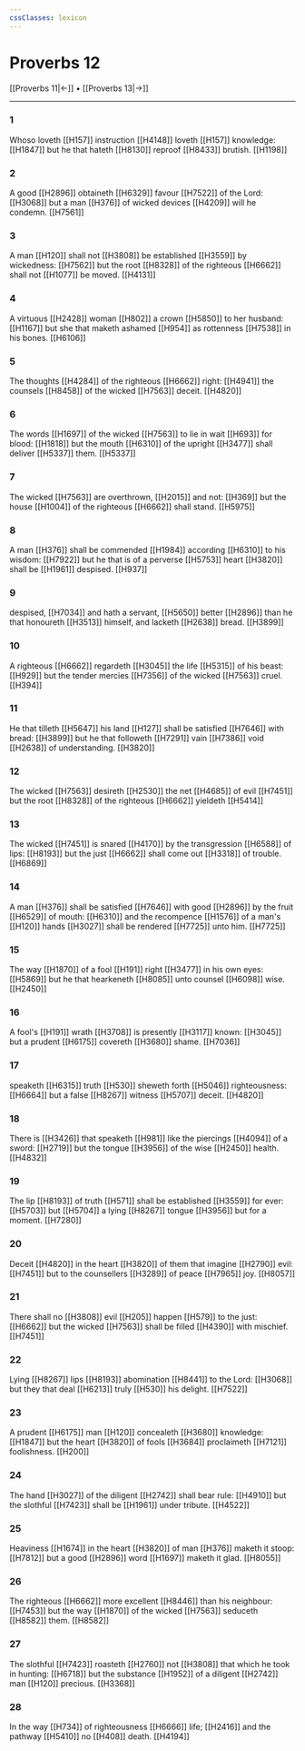```yaml
---
cssClasses: lexicon
---
```

# Proverbs 12

[[Proverbs 11|←]] • [[Proverbs 13|→]]

---

### 1
Whoso loveth [[H157]] instruction [[H4148]] loveth [[H157]] knowledge: [[H1847]] but he that hateth [[H8130]] reproof [[H8433]] brutish. [[H1198]]

### 2
A good [[H2896]] obtaineth [[H6329]] favour [[H7522]] of the Lord: [[H3068]] but a man [[H376]] of wicked devices [[H4209]] will he condemn. [[H7561]]

### 3
A man [[H120]] shall not [[H3808]] be established [[H3559]] by wickedness: [[H7562]] but the root [[H8328]] of the righteous [[H6662]] shall not [[H1077]] be moved. [[H4131]]

### 4
A virtuous [[H2428]] woman [[H802]] a crown [[H5850]] to her husband: [[H1167]] but she that maketh ashamed [[H954]] as rottenness [[H7538]] in his bones. [[H6106]]

### 5
The thoughts [[H4284]] of the righteous [[H6662]] right: [[H4941]] the counsels [[H8458]] of the wicked [[H7563]] deceit. [[H4820]]

### 6
The words [[H1697]] of the wicked [[H7563]] to lie in wait [[H693]] for blood: [[H1818]] but the mouth [[H6310]] of the upright [[H3477]] shall deliver [[H5337]] them. [[H5337]]

### 7
The wicked [[H7563]] are overthrown, [[H2015]] and not: [[H369]] but the house [[H1004]] of the righteous [[H6662]] shall stand. [[H5975]]

### 8
A man [[H376]] shall be commended [[H1984]] according [[H6310]] to his wisdom: [[H7922]] but he that is of a perverse [[H5753]] heart [[H3820]] shall be [[H1961]] despised. [[H937]]

### 9
despised, [[H7034]] and hath a servant, [[H5650]] better [[H2896]] than he that honoureth [[H3513]] himself, and lacketh [[H2638]] bread. [[H3899]]

### 10
A righteous [[H6662]] regardeth [[H3045]] the life [[H5315]] of his beast: [[H929]] but the tender mercies [[H7356]] of the wicked [[H7563]] cruel. [[H394]]

### 11
He that tilleth [[H5647]] his land [[H127]] shall be satisfied [[H7646]] with bread: [[H3899]] but he that followeth [[H7291]] vain [[H7386]] void [[H2638]] of understanding. [[H3820]]

### 12
The wicked [[H7563]] desireth [[H2530]] the net [[H4685]] of evil [[H7451]] but the root [[H8328]] of the righteous [[H6662]] yieldeth [[H5414]]

### 13
The wicked [[H7451]] is snared [[H4170]] by the transgression [[H6588]] of lips: [[H8193]] but the just [[H6662]] shall come out [[H3318]] of trouble. [[H6869]]

### 14
A man [[H376]] shall be satisfied [[H7646]] with good [[H2896]] by the fruit [[H6529]] of mouth: [[H6310]] and the recompence [[H1576]] of a man's [[H120]] hands [[H3027]] shall be rendered [[H7725]] unto him. [[H7725]]

### 15
The way [[H1870]] of a fool [[H191]] right [[H3477]] in his own eyes: [[H5869]] but he that hearkeneth [[H8085]] unto counsel [[H6098]] wise. [[H2450]]

### 16
A fool's [[H191]] wrath [[H3708]] is presently [[H3117]] known: [[H3045]] but a prudent [[H6175]] covereth [[H3680]] shame. [[H7036]]

### 17
speaketh [[H6315]] truth [[H530]] sheweth forth [[H5046]] righteousness: [[H6664]] but a false [[H8267]] witness [[H5707]] deceit. [[H4820]]

### 18
There is [[H3426]] that speaketh [[H981]] like the piercings [[H4094]] of a sword: [[H2719]] but the tongue [[H3956]] of the wise [[H2450]] health. [[H4832]]

### 19
The lip [[H8193]] of truth [[H571]] shall be established [[H3559]] for ever: [[H5703]] but [[H5704]] a lying [[H8267]] tongue [[H3956]] but for a moment. [[H7280]]

### 20
Deceit [[H4820]] in the heart [[H3820]] of them that imagine [[H2790]] evil: [[H7451]] but to the counsellers [[H3289]] of peace [[H7965]] joy. [[H8057]]

### 21
There shall no [[H3808]] evil [[H205]] happen [[H579]] to the just: [[H6662]] but the wicked [[H7563]] shall be filled [[H4390]] with mischief. [[H7451]]

### 22
Lying [[H8267]] lips [[H8193]] abomination [[H8441]] to the Lord: [[H3068]] but they that deal [[H6213]] truly [[H530]] his delight. [[H7522]]

### 23
A prudent [[H6175]] man [[H120]] concealeth [[H3680]] knowledge: [[H1847]] but the heart [[H3820]] of fools [[H3684]] proclaimeth [[H7121]] foolishness. [[H200]]

### 24
The hand [[H3027]] of the diligent [[H2742]] shall bear rule: [[H4910]] but the slothful [[H7423]] shall be [[H1961]] under tribute. [[H4522]]

### 25
Heaviness [[H1674]] in the heart [[H3820]] of man [[H376]] maketh it stoop: [[H7812]] but a good [[H2896]] word [[H1697]] maketh it glad. [[H8055]]

### 26
The righteous [[H6662]] more excellent [[H8446]] than his neighbour: [[H7453]] but the way [[H1870]] of the wicked [[H7563]] seduceth [[H8582]] them. [[H8582]]

### 27
The slothful [[H7423]] roasteth [[H2760]] not [[H3808]] that which he took in hunting: [[H6718]] but the substance [[H1952]] of a diligent [[H2742]] man [[H120]] precious. [[H3368]]

### 28
In the way [[H734]] of righteousness [[H6666]] life; [[H2416]] and the pathway [[H5410]] no [[H408]] death. [[H4194]]